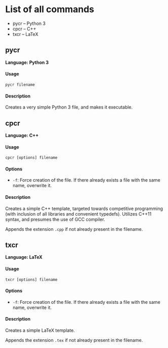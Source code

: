 # List of all commands

- pycr – Python 3
- cpcr – C++
- txcr – LaTeX

## pycr

**Language: Python 3**

#### Usage

    pycr filename

#### Description

Creates a very simple Python 3 file, and makes it executable.

## cpcr

**Language: C++**

#### Usage

    cpcr [options] filename

#### Options

- `-f`: Force creation of the file. If there already exists a file with the same name, overwrite it.

#### Description

Creates a simple C++ template, targeted towards competitive programming (with inclusion of all libraries and convenient typedefs). Utilizes C++11 syntax, and presumes the use of GCC compiler.

Appends the extension `.cpp` if not already present in the filename.

## txcr

**Language: LaTeX**

#### Usage
    
    txcr [options] filename 

#### Options

- `-f`: Force creation of the file. If there already exists a file with the same name, overwrite it.

#### Description

Creates a simple LaTeX template.

Appends the extension `.tex` if not already present in the filename.
